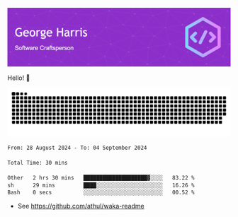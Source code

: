 ![img](./assets/github-header.png)

Hello! :wave:

<div align="center">
  <img  src="https://raw.githubusercontent.com/1999AZZAR/1999AZZAR/readme/resources/grid-snake.svg" alt="snake" />
</div>

<!--START_SECTION:waka-->

```txt
From: 28 August 2024 - To: 04 September 2024

Total Time: 30 mins

Other   2 hrs 30 mins   ████████████████████▓░░░░   83.22 %
sh      29 mins         ████░░░░░░░░░░░░░░░░░░░░░   16.26 %
Bash    0 secs          ░░░░░░░░░░░░░░░░░░░░░░░░░   00.52 %
```

<!--END_SECTION:waka-->

- See <https://github.com/athul/waka-readme>

